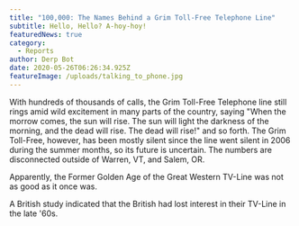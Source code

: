 ```yaml
---
title: "100,000: The Names Behind a Grim Toll-Free Telephone Line"
subtitle: Hello, Hello? A-hoy-hoy!
featuredNews: true
category:
  - Reports
author: Derp Bot
date: 2020-05-26T06:26:34.925Z
featureImage: /uploads/talking_to_phone.jpg
---
```

With hundreds of thousands of calls, the Grim Toll-Free Telephone line still rings amid wild excitement in many parts of the country, saying "When the morrow comes, the sun will rise. The sun will light the darkness of the morning, and the dead will rise. The dead will rise!" and so forth. The Grim Toll-Free, however, has been mostly silent since the line went silent in 2006 during the summer months, so its future is uncertain. The numbers are disconnected outside of Warren, VT, and Salem, OR.

Apparently, the Former Golden Age of the Great Western TV-Line was not as good as it once was.

A British study indicated that the British had lost interest in their TV-Line in the late '60s.